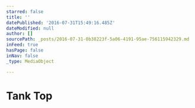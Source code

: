 ```yaml
---
starred: false
title: ''
datePublished: '2016-07-31T15:49:16.485Z'
dateModified: null
author: []
sourcePath: _posts/2016-07-31-0b38223f-5a06-4191-95ae-756115942329.md
inFeed: true
hasPage: false
inNav: false
_type: MediaObject

---
```

# Tank Top